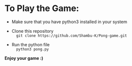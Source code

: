 
# To Play the Game:
* Make sure that you have python3 installed in your system

* Clone this repository <br />
   ```  git clone https://github.com/Shambu-K/Pong-game.git```
   
* Run the python file <br />
   ```  python3 pong.py```

**Enjoy your game :)**
